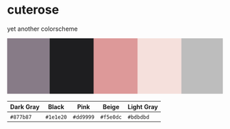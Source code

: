 # cuterose

yet another colorscheme

![The five colors : Dark Gray, black, pink, beige and Light Gray.](png/colorscheme.png)

|Dark Gray| Black   | Pink    | Beige   |Light Gray|
|---------|---------|---------|---------|----------|
|`#877b87`|`#1e1e20`|`#dd9999`|`#f5e0dc`|`#bdbdbd` |
